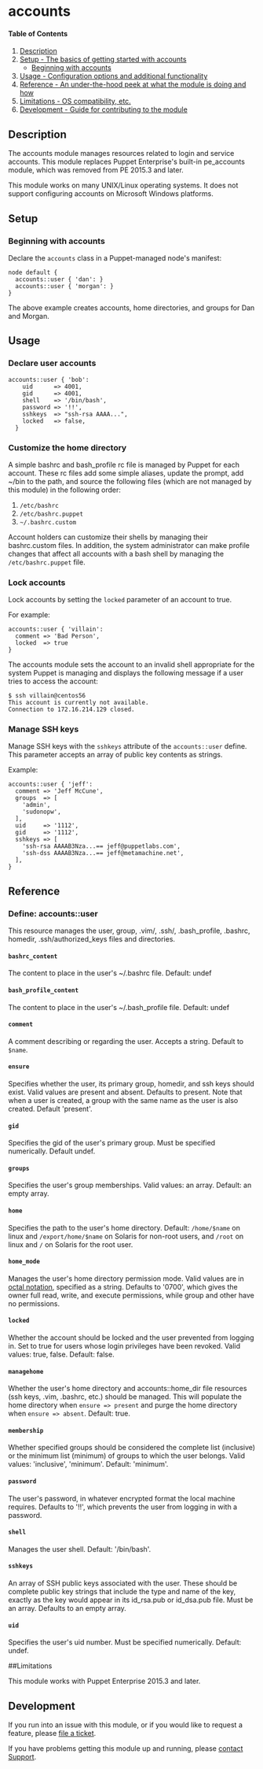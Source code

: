 # accounts

#### Table of Contents
1. [Description](#description)
2. [Setup - The basics of getting started with accounts](#setup)
    * [Beginning with accounts](#beginning-with-accounts)
3. [Usage - Configuration options and additional functionality](#usage)
4. [Reference - An under-the-hood peek at what the module is doing and how](#reference)
5. [Limitations - OS compatibility, etc.](#limitations)
6. [Development - Guide for contributing to the module](#development)


## Description

The accounts module manages resources related to login and service accounts. This module replaces Puppet Enterprise's built-in pe\_accounts module, which was removed from PE 2015.3 and later.

This module works on many UNIX/Linux operating systems. It does not support configuring accounts on Microsoft
Windows platforms.

## Setup

### Beginning with accounts

Declare the `accounts` class in a Puppet-managed node's manifest:

~~~puppet
node default {
  accounts::user { 'dan': }
  accounts::user { 'morgan': }
}
~~~

The above example creates accounts, home directories, and groups for Dan
and Morgan.

## Usage

### Declare user accounts

~~~puppet
accounts::user { 'bob':
    uid      => 4001,
    gid      => 4001,
    shell    => '/bin/bash',
    password => '!!',
    sshkeys  => "ssh-rsa AAAA...",
    locked   => false,
  }
~~~

### Customize the home directory

A simple bashrc and
bash\_profile rc file is managed by Puppet for each account. These rc
files add some simple aliases, update the prompt, add ~/bin to the path, and source the following files (which are not managed by this module) in the following order:

 1. `/etc/bashrc`
 2. `/etc/bashrc.puppet`
 3. `~/.bashrc.custom`

Account holders can customize their shells by managing their bashrc.custom files. In addition, the system administrator can make profile changes that affect all accounts with a bash shell by managing the `/etc/bashrc.puppet` file.

### Lock accounts

Lock accounts by setting the `locked` parameter of an account to true.

For example:

~~~puppet
accounts::user { 'villain':
  comment => 'Bad Person',
  locked  => true
}
~~~

The accounts module sets the account to an invalid shell appropriate for
the system Puppet is managing and displays the following message if a user tries to access the account:

~~~
$ ssh villain@centos56
This account is currently not available.
Connection to 172.16.214.129 closed.
~~~

### Manage SSH keys

Manage SSH keys with the `sshkeys` attribute of the `accounts::user` define. This
parameter accepts an array of public key contents as strings.

Example:

~~~puppet
accounts::user { 'jeff':
  comment => 'Jeff McCune',
  groups  => [
    'admin',
    'sudonopw',
  ],
  uid     => '1112',
  gid     => '1112',
  sshkeys => [
    'ssh-rsa AAAAB3Nza...== jeff@puppetlabs.com',
    'ssh-dss AAAAB3Nza...== jeff@metamachine.net',
  ],
}
~~~

## Reference

### Define: accounts::user

This resource manages the user, group, .vim/, .ssh/, .bash\_profile, .bashrc, homedir, .ssh/authorized\_keys files and directories.

#### `bashrc_content`

The content to place in the user's ~/.bashrc file. Default: undef

#### `bash_profile_content`

The content to place in the user's ~/.bash\_profile file. Default: undef

#### `comment`

A comment describing or regarding the user. Accepts a string. Default to `$name`.

#### `ensure`

Specifies whether the user, its primary group, homedir, and ssh keys should exist. Valid values are present and absent. Defaults to present. Note that when a user is created, a group with the same name as the user is also created. Default 'present'.

#### `gid`

Specifies the gid of the user's primary group. Must be specified numerically. Default undef.

#### `groups`

Specifies the user's group memberships. Valid values: an array. Default: an empty array.

#### `home`

Specifies the path to the user's home directory. Default: `/home/$name` on linux and `/export/home/$name` on Solaris for non-root users, and `/root` on linux and `/` on Solaris for the root user.

#### `home_mode`

Manages the user's home directory permission mode. Valid values are in [octal notation](https://docs.puppetlabs.com/references/latest/type.html#file-attribute-mode), specified as a string. Defaults to '0700', which gives the owner full read, write, and execute permissions, while group and other have no permissions. 

#### `locked`

Whether the account should be locked and the user prevented from logging in. Set to true for users whose login privileges have been revoked. Valid values: true, false. Default: false.

#### `managehome`

Whether the user's home directory and accounts::home\_dir file resources (ssh keys, .vim, .bashrc, etc.) should be managed. This will populate the home directory when `ensure => present` and purge the home directory when `ensure => absent`. Default: true.

#### `membership`

Whether specified groups should be considered the complete list (inclusive) or the minimum list (minimum) of groups to which the user belongs. Valid values: 'inclusive', 'minimum'. Default: 'minimum'.

#### `password`

The user's password, in whatever encrypted format the local machine requires. Defaults to '!!', which prevents the user from logging in with a password.

#### `shell`

Manages the user shell. Default: '/bin/bash'.

#### `sshkeys`

An array of SSH public keys associated with the user. These should be complete public key strings that include the type and name of the key, exactly as the key would appear in its id\_rsa.pub or id\_dsa.pub file. Must be an array. Defaults to an empty array.

#### `uid`

Specifies the user's uid number. Must be specified numerically. Default: undef.

##Limitations

This module works with Puppet Enterprise 2015.3 and later.

## Development

If you run into an issue with this module, or if you would like to request a feature, please [file a ticket](https://tickets.puppetlabs.com/browse/MODULES/).

If you have problems getting this module up and running, please [contact Support](http://puppetlabs.com/services/customer-support).
